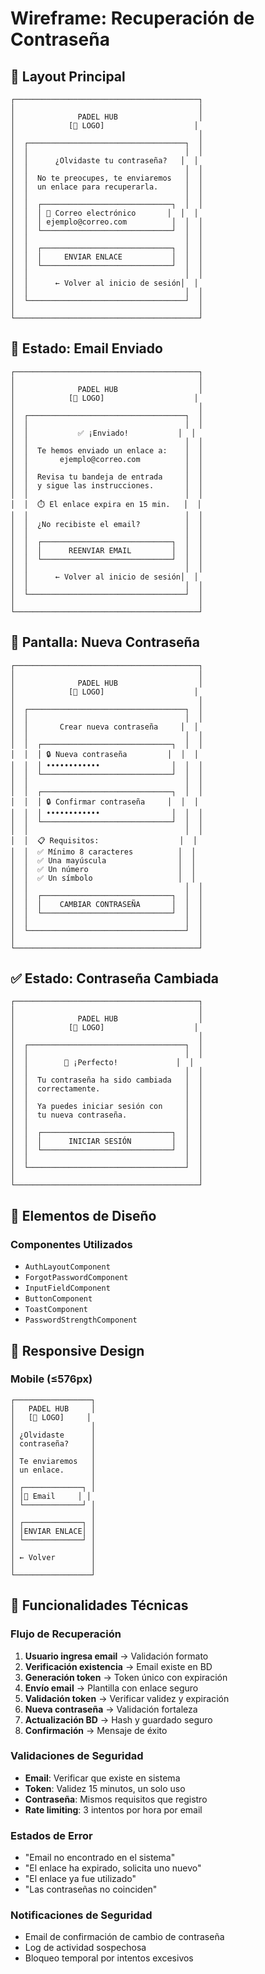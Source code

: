 # Wireframe: Recuperación de Contraseña

## 📱 Layout Principal

```
┌─────────────────────────────────────────┐
│                                         │
│              PADEL HUB                  │
│            [🏓 LOGO]                    │
│                                         │
│  ┌───────────────────────────────────┐  │
│  │                                   │  │
│  │      ¿Olvidaste tu contraseña?   │  │
│  │                                   │  │
│  │  No te preocupes, te enviaremos   │  │
│  │  un enlace para recuperarla.      │  │
│  │                                   │  │
│  │  ┌─────────────────────────────┐  │  │
│  │  │ 📧 Correo electrónico       │  │  │
│  │  │ ejemplo@correo.com          │  │  │
│  │  └─────────────────────────────┘  │  │
│  │                                   │  │
│  │  ┌─────────────────────────────┐  │  │
│  │  │     ENVIAR ENLACE           │  │  │
│  │  └─────────────────────────────┘  │  │
│  │                                   │  │
│  │      ← Volver al inicio de sesión│  │
│  │                                   │  │
│  └───────────────────────────────────┘  │
│                                         │
└─────────────────────────────────────────┘
```

## 📧 Estado: Email Enviado

```
┌─────────────────────────────────────────┐
│                                         │
│              PADEL HUB                  │
│            [🏓 LOGO]                    │
│                                         │
│  ┌───────────────────────────────────┐  │
│  │                                   │  │
│  │           ✅ ¡Enviado!           │  │
│  │                                   │  │
│  │  Te hemos enviado un enlace a:    │  │
│  │       ejemplo@correo.com          │  │
│  │                                   │  │
│  │  Revisa tu bandeja de entrada     │  │
│  │  y sigue las instrucciones.       │  │
│  │                                   │  │
│  │  ⏱️ El enlace expira en 15 min.   │  │
│  │                                   │  │
│  │  ¿No recibiste el email?          │  │
│  │                                   │  │
│  │  ┌─────────────────────────────┐  │  │
│  │  │      REENVIAR EMAIL         │  │  │
│  │  └─────────────────────────────┘  │  │
│  │                                   │  │
│  │      ← Volver al inicio de sesión│  │
│  │                                   │  │
│  └───────────────────────────────────┘  │
│                                         │
└─────────────────────────────────────────┘
```

## 🔐 Pantalla: Nueva Contraseña

```
┌─────────────────────────────────────────┐
│                                         │
│              PADEL HUB                  │
│            [🏓 LOGO]                    │
│                                         │
│  ┌───────────────────────────────────┐  │
│  │                                   │  │
│  │       Crear nueva contraseña     │  │
│  │                                   │  │
│  │  ┌─────────────────────────────┐  │  │
│  │  │ 🔒 Nueva contraseña         │  │  │
│  │  │ ••••••••••••                │  │  │
│  │  └─────────────────────────────┘  │  │
│  │                                   │  │
│  │  ┌─────────────────────────────┐  │  │
│  │  │ 🔒 Confirmar contraseña     │  │  │
│  │  │ ••••••••••••                │  │  │
│  │  └─────────────────────────────┘  │  │
│  │                                   │  │
│  │  📋 Requisitos:                  │  │
│  │  ✅ Mínimo 8 caracteres          │  │
│  │  ✅ Una mayúscula                │  │
│  │  ✅ Un número                    │  │
│  │  ✅ Un símbolo                   │  │
│  │                                   │  │
│  │  ┌─────────────────────────────┐  │  │
│  │  │    CAMBIAR CONTRASEÑA       │  │  │
│  │  └─────────────────────────────┘  │  │
│  │                                   │  │
│  └───────────────────────────────────┘  │
│                                         │
└─────────────────────────────────────────┘
```

## ✅ Estado: Contraseña Cambiada

```
┌─────────────────────────────────────────┐
│                                         │
│              PADEL HUB                  │
│            [🏓 LOGO]                    │
│                                         │
│  ┌───────────────────────────────────┐  │
│  │                                   │  │
│  │        🎉 ¡Perfecto!             │  │
│  │                                   │  │
│  │  Tu contraseña ha sido cambiada   │  │
│  │  correctamente.                   │  │
│  │                                   │  │
│  │  Ya puedes iniciar sesión con     │  │
│  │  tu nueva contraseña.             │  │
│  │                                   │  │
│  │  ┌─────────────────────────────┐  │  │
│  │  │      INICIAR SESIÓN         │  │  │
│  │  └─────────────────────────────┘  │  │
│  │                                   │  │
│  └───────────────────────────────────┘  │
│                                         │
└─────────────────────────────────────────┘
```

## 🎨 Elementos de Diseño

### Componentes Utilizados
- `AuthLayoutComponent`
- `ForgotPasswordComponent`
- `InputFieldComponent`
- `ButtonComponent`
- `ToastComponent`
- `PasswordStrengthComponent`

## 📱 Responsive Design

### Mobile (≤576px)
```
┌─────────────────┐
│   PADEL HUB     │
│   [🏓 LOGO]     │
│                 │
│ ¿Olvidaste      │
│ contraseña?     │
│                 │
│ Te enviaremos   │
│ un enlace.      │
│                 │
│ ┌─────────────┐ │
│ │📧 Email     │ │
│ └─────────────┘ │
│                 │
│ ┌─────────────┐ │
│ │ENVIAR ENLACE│ │
│ └─────────────┘ │
│                 │
│ ← Volver        │
│                 │
└─────────────────┘
```

## 🔧 Funcionalidades Técnicas

### Flujo de Recuperación
1. **Usuario ingresa email** → Validación formato
2. **Verificación existencia** → Email existe en BD
3. **Generación token** → Token único con expiración
4. **Envío email** → Plantilla con enlace seguro
5. **Validación token** → Verificar validez y expiración
6. **Nueva contraseña** → Validación fortaleza
7. **Actualización BD** → Hash y guardado seguro
8. **Confirmación** → Mensaje de éxito

### Validaciones de Seguridad
- **Email**: Verificar que existe en sistema
- **Token**: Validez 15 minutos, un solo uso
- **Contraseña**: Mismos requisitos que registro
- **Rate limiting**: 3 intentos por hora por email

### Estados de Error
- "Email no encontrado en el sistema"
- "El enlace ha expirado, solicita uno nuevo"
- "El enlace ya fue utilizado"
- "Las contraseñas no coinciden"

### Notificaciones de Seguridad
- Email de confirmación de cambio de contraseña
- Log de actividad sospechosa
- Bloqueo temporal por intentos excesivos
